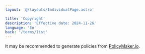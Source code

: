 ```yaml
---
layout: '@/layouts/IndividualPage.astro'

title: 'Copyright'
description: 'Effective date: 2024-11-26'
language: 'En'
back: '/terms/list'
---
```


It may be recommended to generate policies from
[PolicyMaker.io](https://policymaker.io).
